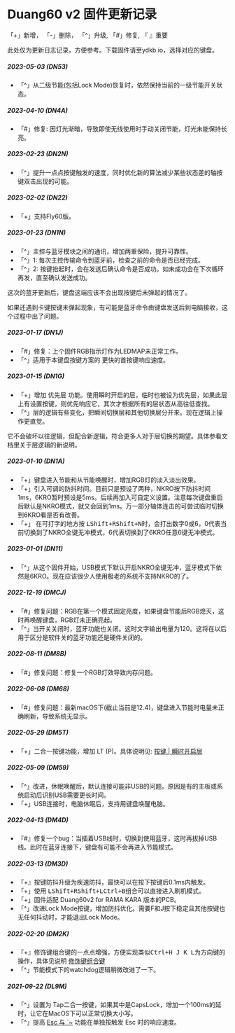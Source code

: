 # Duang60 v2 固件更新记录
「+」新增， 「-」删除， 「^」升级, 「#」修复, 『 』重要

此处仅为更新日志记录，方便参考。下载固件请至ydkb.io，选择对应的键盘。


##### 2023-05-03 (DN53)
- 「^」从二级节能(包括Lock Mode)恢复时，依然保持当前的一级节能开关状态。

##### 2023-04-10 (DN4A)
- 「#」修复: 因灯光渐暗，导致即使无线使用时手动关闭节能，灯光未能保持长亮。

##### 2023-02-23 (DN2N)
- 「^」提升一点点按键触发的速度，同时优化新的算法减少某些状态差的轴按键双击出现的可能。

##### 2023-02-02 (DN22)
- 「+」支持Fly60版。

##### 2023-01-23 (DN1N)
- 「^」主控与蓝牙模块之间的通讯，增加两重保险，提升可靠性。
- 「^」1: 每次主控传输命令到蓝牙前，检查之前的命令是否已经完成。
- 「^」2: 按键抬起时，会在发送后确认命令是否成功。如未成功会在下次循环再发，直至确认发送成功。

这次的蓝牙更新后，键盘这端应该不会出现按键后未弹起的情况了。

如果还遇到卡键按键未弹起现象，有可能是蓝牙命令由键盘发送后到电脑接收，这个过程中出了问题。


##### 2023-01-17 (DN1J) 
- 「#」修复：上个固件RGB指示灯作为LEDMAP未正常工作。
- 「^」适用于本键盘按键方案的 更快的首按键响应速度。

##### 2023-01-15 (DN1G) 
-   「+」增加 优先层 功能。使用瞬时开启的层，临时也被设为优先层，如果此层上有设置按键，则优先响应它，其次才根据所有的层状态从高往低查找。
-   「^」层的逻辑有些变化，把瞬间切换层和其他切换层分开来。现在逻辑上操作更直觉。

它不会破坏以往逻辑，但配合新逻辑，符合更多人对于层切换的期望。具体参看文档里关于层逻辑的新说明。

##### 2023-01-10 (DN1A) 
- 「+」键盘进入节能和从节能唤醒时，增加RGB灯的淡入淡出效果。
- 「+」引入可调的防抖时间。目前只是预设了两种，NKRO按下防抖时间1ms，6KRO暂时预设是5ms。后续再加入可自定义设置。注意每次键盘重启后默认是NKRO模式，就又会回到1ms。万一部分轴体连击的可尝试临时切换到6KRO看是否有改善。
- 「+」 在可打字的地方按 <kbd>LShift+RShift+N</kbd>时，会打出数字0或6，0代表当前切换到了NKRO全键无冲模式，6代表切换到了6KRO任意6键无冲模式。

##### 2023-01-01 (DN11) 
- 「^」从这个固件开始，USB模式下默认开启NKRO全键无冲，蓝牙模式下依然是6KRO。现在应该很少人使用极老的系统不支持NKRO的了。

##### 2022-12-19 (DMCJ) 
 - 「#」修复问题：RGB在第一个模式固定亮度，如果键盘节能后RGB熄灭，这时再唤醒键盘，RGB灯未正确亮起。
 - 「^」当开关关闭时，蓝牙功能也关闭。这时文字输出电量为120。这将在以后用于区分是软件关的蓝牙功能还是硬件关闭的。

##### 2022-08-11 (DM8B) 
- 「#」修复问题：修复一个RGB灯效导致内存问题。

##### 2022-06-08 (DM68) 
- 「#」修复问题：最新macOS下(截止当前是12.4)，键盘进入节能时电量未正确刷新，导致系统无显示。

##### 2022-05-29 (DM5T) 
- 「+」二合一按键功能，增加 LT (P)。具体说明见: [按键 | 瞬时开启层](/edit-keymap/layer-tap-key.md)

##### 2022-05-09 (DM59) 
- 「^」改进，休眠唤醒后，默认连接可能非USB的问题。原因是有的主板或系统启动后识别USB需要更长时间。
- 「+」USB连接时，电脑休眠后，支持用键盘唤醒电脑。

##### 2022-04-13 (DM4D) 
-   『#』修复一个bug：当插着USB线时，切换到使用蓝牙，这时再拔掉USB线。此时在蓝牙连接下，键盘有可能不会再进入节能模式。

##### 2022-03-13 (DM3D) 
-   『+』按键防抖升级为疾速防抖，最快可以在按下按键后0.1ms内触发。
-   「+」使用 <kbd>LShift+RShift+LCtrl+B</kbd>组合可以直接进入刷机模式。
-   「+」固件适配 Duang60v2 for RAMA KARA 版本的PCB。
-   「^」改进Lock Mode按键，增加防抖优化。需要F和J按下稳定且其他按键也无任何抖动时，才能退出Lock Mode。

##### 2022-02-20 (DM2K)
- 『+』修饰键组合键的一点点增强，方便实现类似<kbd>Ctrl+H J K L</kbd>为方向键的操作，具体见说明 [修饰键组合键](edit-keymap/mods-key.md)
- 「^」节能模式下的watchdog逻辑稍微改进了一下。

##### 2021-09-22 (DL9M)
  - 「^」设置为 Tap二合一按键，如果其中是CapsLock，增加一个100ms的延时，让它在MacOS下可以正常切换大小写。
  - 「^」提高 [Esc 与 \`\~](/features/tricky-esc) 功能在单独按触发 Esc 时的响应速度。
